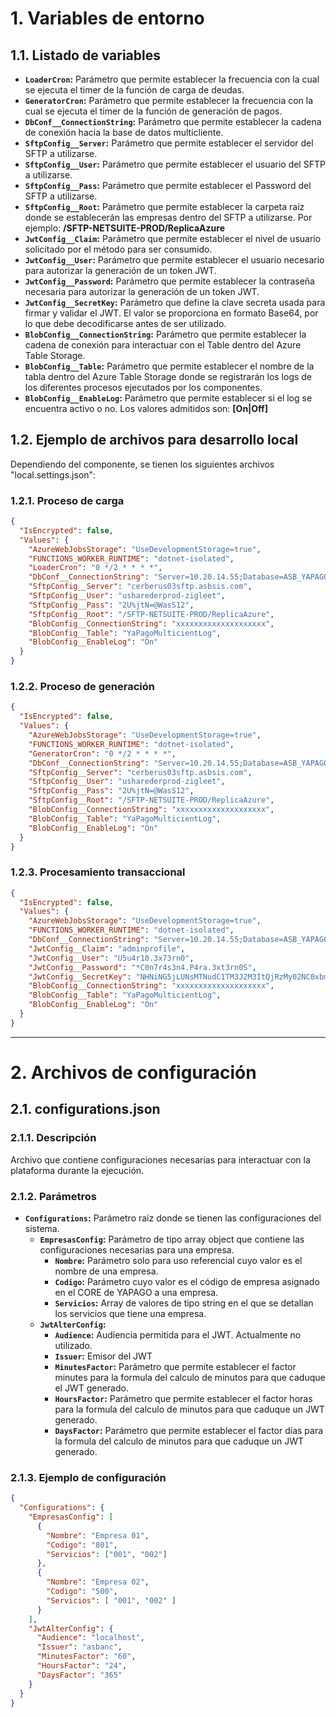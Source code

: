 # 1. Variables de entorno

## 1.1. Listado de variables

- **`LoaderCron`:** Parámetro que permite establecer la frecuencia con la cual se ejecuta el timer de la función de carga de deudas. 
- **`GeneratorCron`:** Parámetro que permite establecer la frecuencia con la cual se ejecuta el timer de la función de generación de pagos.
- **`DbConf__ConnectionString`:** Parámetro que  permite establecer la cadena de conexión hacia la base de datos multicliente.
- **`SftpConfig__Server`:** Parámetro que permite establecer el servidor del SFTP a utilizarse.
- **`SftpConfig__User`:** Parámetro que permite establecer el usuario del SFTP a utilizarse.
- **`SftpConfig__Pass`:** Parámetro que permite establecer el Password del SFTP a utilizarse.
- **`SftpConfig__Root`:** Parámetro que permite establecer la carpeta raíz donde se establecerán las empresas dentro del SFTP a utilizarse. Por ejemplo: **/SFTP-NETSUITE-PROD/ReplicaAzure**
- **`JwtConfig__Claim`:** Parámetro que permite establecer el nivel de usuario solicitado por el método para ser consumido.
- **`JwtConfig__User`:** Parámetro que permite establecer el usuario necesario para autorizar la generación de un token JWT.
- **`JwtConfig__Password`:** Parámetro que permite establecer la contraseña necesaria para autorizar la generación de un token JWT.
- **`JwtConfig__SecretKey`:** Parámetro que define la clave secreta usada para firmar y validar el JWT. El valor se proporciona en formato Base64, por lo que debe decodificarse antes de ser utilizado.
- **`BlobConfig__ConnectionString`:** Parámetro que permite establecer la cadena de conexión para interactuar con el Table dentro del Azure Table Storage.
- **`BlobConfig__Table`:** Parámetro que permite establecer el nombre de la tabla dentro del Azure Table Storage donde se registrarán los logs de los diferentes procesos ejecutados por los componentes.
- **`BlobConfig__EnableLog`:** Parámetro que permite establecer si el log se encuentra activo o no. Los valores admitidos son: **[On|Off]**

## 1.2. Ejemplo de archivos para desarrollo local

Dependiendo del componente, se tienen los siguientes archivos "local.settings.json":

### 1.2.1. Proceso de carga

```json
{
  "IsEncrypted": false,
  "Values": {
    "AzureWebJobsStorage": "UseDevelopmentStorage=true",
    "FUNCTIONS_WORKER_RUNTIME": "dotnet-isolated",
    "LoaderCron": "0 */2 * * * *",
    "DbConf__ConnectionString": "Server=10.20.14.55;Database=ASB_YAPAGOMULTICLIENT_DEV_QA;User Id=julloa;Password=julloa123;TrustServerCertificate=True;",
    "SftpConfig__Server": "cerberus03sftp.asbsis.com",
    "SftpConfig__User": "usharederprod-zigleet",
    "SftpConfig__Pass": "2U%jtN=@WasS12",
    "SftpConfig__Root": "/SFTP-NETSUITE-PROD/ReplicaAzure",
    "BlobConfig__ConnectionString": "xxxxxxxxxxxxxxxxxxxx",
    "BlobConfig__Table": "YaPagoMulticientLog",
    "BlobConfig__EnableLog": "On"
  }
}
```

### 1.2.2. Proceso de generación

```json
{
  "IsEncrypted": false,
  "Values": {
    "AzureWebJobsStorage": "UseDevelopmentStorage=true",
    "FUNCTIONS_WORKER_RUNTIME": "dotnet-isolated",
    "GeneratorCron": "0 */2 * * * *",
    "DbConf__ConnectionString": "Server=10.20.14.55;Database=ASB_YAPAGOMULTICLIENT_DEV_QA;User Id=julloa;Password=julloa123;TrustServerCertificate=True;",
    "SftpConfig__Server": "cerberus03sftp.asbsis.com",
    "SftpConfig__User": "usharederprod-zigleet",
    "SftpConfig__Pass": "2U%jtN=@WasS12",
    "SftpConfig__Root": "/SFTP-NETSUITE-PROD/ReplicaAzure",
    "BlobConfig__ConnectionString": "xxxxxxxxxxxxxxxxxxxx",
    "BlobConfig__Table": "YaPagoMulticientLog",
    "BlobConfig__EnableLog": "On"
  }
}
```

### 1.2.3. Procesamiento transaccional

```json
{
  "IsEncrypted": false,
  "Values": {
    "AzureWebJobsStorage": "UseDevelopmentStorage=true",
    "FUNCTIONS_WORKER_RUNTIME": "dotnet-isolated",
    "DbConf__ConnectionString": "Server=10.20.14.55;Database=ASB_YAPAGOMULTICLIENT_DEV_QA;User Id=julloa;Password=julloa123;TrustServerCertificate=True;",
    "JwtConfig__Claim": "adminprofile",
    "JwtConfig__User": "U5u4r10.3x73rn0",
    "JwtConfig__Password": "*C0n7r4s3n4.P4ra.3xt3rn0S",
    "JwtConfig__SecretKey": "NHNiNG5jLUNsMTNudC1TM3J2M3ItQjRzMy02NC0xbmczbjEzcjE0LVNX",
    "BlobConfig__ConnectionString": "xxxxxxxxxxxxxxxxxxxx",
    "BlobConfig__Table": "YaPagoMulticientLog",
    "BlobConfig__EnableLog": "On"
  }
}
```

---

# 2. Archivos de configuración

## 2.1. configurations.json

### 2.1.1. Descripción

Archivo que contiene configuraciones necesarias para interactuar con la plataforma durante la ejecución.

### 2.1.2. Parámetros

- **`Configurations`:** Parámetro raíz donde se tienen las configuraciones del sistema.
    - **`EmpresasConfig`:** Parámetro de tipo array object que contiene las configuraciones necesarias para una empresa. 
        - **`Nombre`:** Parámetro solo para uso referencial cuyo valor es el nombre de una empresa.
        - **`Codigo`:** Parámetro cuyo valor es el código de empresa asignado en el CORE de YAPAGO a una empresa.
        - **`Servicios`:** Array de valores de tipo string en el que se detallan los servicios que tiene una empresa.
    - **`JwtAlterConfig`:**
        - **`Audience`:** Audiencia permitida para el JWT. Actualmente no utilizado.
        - **`Issuer`:** Emisor del JWT
        - **`MinutesFactor`:** Parámetro que permite establecer el factor minutes para la formula del calculo de minutos para que caduque el JWT generado.
        - **`HoursFactor`:** Parámetro que permite establecer el factor horas para la formula del calculo de minutos para que caduque un JWT generado.
        - **`DaysFactor`:** Parámetro que permite establecer el factor días para la formula del calculo de minutos para que caduque un JWT generado.

### 2.1.3. Ejemplo de configuración

```json
{
  "Configurations": {
    "EmpresasConfig": [
      {
        "Nombre": "Empresa 01",
        "Codigo": "801",
        "Servicios": ["001", "002"]
      },
      {
        "Nombre": "Empresa 02",
        "Codigo": "500",
        "Servicios": [ "001", "002" ]
      }
    ],
    "JwtAlterConfig": {
      "Audience": "localhost",
      "Issuer": "asbanc",
      "MinutesFactor": "60",
      "HoursFactor": "24",
      "DaysFactor": "365"
    }
  }  
}
```